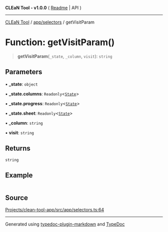 **CLEaN Tool - v1.0.0** ( [Readme](../../../README.md) \| API )

***

[CLEaN Tool](../../../modules.md) / [app/selectors](../README.md) / getVisitParam

# Function: getVisitParam()

> **getVisitParam**(`_state`, `_column`, `visit`): `string`

## Parameters

▪ **\_state**: `object`

▪ **\_state.columns**: `Readonly`\<[`State`](../../../selectors/columns/selectors/private/interfaces/State.md)\>

▪ **\_state.progress**: `Readonly`\<[`State`](../../../selectors/columns/selectors/private/interfaces/State.md)\>

▪ **\_state.sheet**: `Readonly`\<[`State`](../../../features/sheet/reducers/interfaces/State.md)\>

▪ **\_column**: `string`

▪ **visit**: `string`

## Returns

`string`

## Example

```ts

```

## Source

[Projects/clean-tool-app/src/app/selectors.ts:64](https://github.com/yuckyh/clean-tool-app/)

***

Generated using [typedoc-plugin-markdown](https://www.npmjs.com/package/typedoc-plugin-markdown) and [TypeDoc](https://typedoc.org/)
